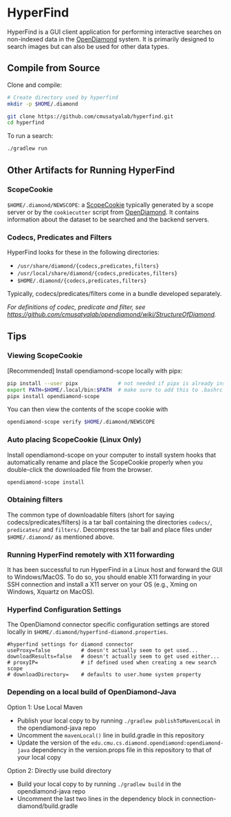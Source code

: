 # HyperFind

HyperFind is a GUI client application for performing interactive searches on non-indexed data in the [OpenDiamond](http://diamond.cs.cmu.edu/) system. It is primarily designed to search images but can also be used for other data types.

## Compile from Source

Clone and compile:
```bash
# Create directory used by hyperfind
mkdir -p $HOME/.diamond

git clone https://github.com/cmusatyalab/hyperfind.git
cd hyperfind
```

To run a search:
```bash
./gradlew run
```


## Other Artifacts for Running HyperFind

### ScopeCookie

`$HOME/.diamond/NEWSCOPE`: a [ScopeCookie](https://github.com/cmusatyalab/opendiamond/wiki/ScopeCookie) typically 
generated by a scope server or by the `cookiecutter` script from [OpenDiamond](http://diamond.cs.cmu.edu/). It contains information about the dataset to be searched and the backend servers.

### Codecs, Predicates and Filters

HyperFind looks for these in the following directories:

+ `/usr/share/diamond/{codecs,predicates,filters}`
+ `/usr/local/share/diamond/{codecs,predicates,filters}`
+ `$HOME/.diamond/{codecs,predicates,filters}`

Typically, codecs/predicates/filters come in a bundle developed separately.

*For definitions of codec, predicate and filter, see https://github.com/cmusatyalab/opendiamond/wiki/StructureOfDiamond.*


## Tips

### Viewing ScopeCookie
[Recommended] Install opendiamond-scope locally with pipx:

```bash
pip install --user pipx             # not needed if pipx is already installed
export PATH=$HOME/.local/bin:$PATH  # make sure to add this to .bashrc as well
pipx install opendiamond-scope
```

You can then view the contents of the scope cookie with

```bash
opendiamond-scope verify $HOME/.diamond/NEWSCOPE
```

### Auto placing ScopeCookie (Linux Only)
Install opendiamond-scope on your computer to install system hooks that automatically rename and place
the ScopeCookie properly when you double-click the downloaded file from the browser.

```bash
opendiamond-scope install
```

### Obtaining filters
The common type of downloadable filters (short for saying codecs/predicates/filters) is
a tar ball containing the directories `codecs/`, `predicates/` and `filters/`.
Decompress the tar ball and place files under `$HOME/.diamond/` as mentioned above.

### Running HyperFind remotely with X11 forwarding
It has been successful to run HyperFind in a Linux host and forward the GUI to Windows/MacOS.
To do so, you should enable X11 forwarding in your SSH connection and install a X11 server on your OS
(e.g., Xming on Windows, Xquartz on MacOS).

### Hyperfind Configuration Settings
The OpenDiamond connector specific configuration settings are stored locally in `$HOME/.diamond/hyperfind-diamond.properties`.

```
#hyperfind settings for diamond connector
useProxy=false          # doesn't actually seem to get used...
downloadResults=false   # doesn't actually seem to get used either...
# proxyIP=              # if defined used when creating a new search scope
# downloadDirectory=    # defaults to user.home system property
```

### Depending on a local build of OpenDiamond-Java

Option 1: Use Local Maven

- Publish your local copy to by running `./gradlew publishToMavenLocal` in the opendiamond-java repo
- Uncomment the `mavenLocal()` line in build.gradle in this repository
- Update the version of the `edu.cmu.cs.diamond.opendiamond:opendiamond-java` dependency in the version.props file in this repository to that of your local copy

Option 2: Directly use build directory

- Build your local copy to by running `./gradlew build` in the opendiamond-java repo
- Uncomment the last two lines in the dependency block in connection-diamond/build.gradle
